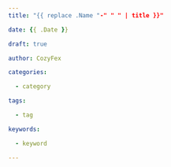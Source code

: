 ```yaml
---
title: "{{ replace .Name "-" " " | title }}"

date: {{ .Date }}

draft: true

author: CozyFex

categories:

  - category

tags:

  - tag

keywords:

  - keyword

---
```


